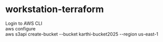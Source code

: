 # workstation-terraform

Login to AWS CLI\
aws configure\
aws s3api create-bucket --bucket karthi-bucket2025 --region us-east-1
